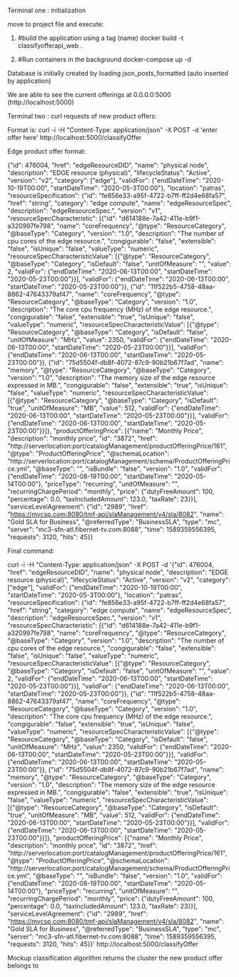 Terminal one : initialization

move to project file and execute:

1) #build the application using a tag (name)
docker build -t classifyofferapi_web .

2) #Run containers in the background
docker-compose up -d

Database is initially created by loading json_posts_formatted (auto inserted by application)

We are able to see the current offerings at 0.0.0.0:5000 (http://localhost:5000)


Terminal two : curl requests of new product offers:

Format is:
curl -i -H "Content-Type: application/json" -X POST -d 'enter offer here' http://localhost:5000/classifyOffer

Edge product offer format:

{"id": 476004, "href": "edgeResourceDID", "name": "physical node", "description": "EDGE resource (physical)", "lifecycleStatus": "Active", "version": "v2", "category": ["edge"], "validFor": {"endDateTime": "2020-10-19T00:00", "startDateTime": "2020-05-3T00:00"}, "location": "patras", "resourceSpecification": {"id": "fe856e33-a95f-4722-b7ff-ff2d4e68fa57", "href": "string", "category": "edge compute", "name": "edgeResourceSpec", "description": "edgeResourceSpec.", "version": "v1", "resourceSpecCharacteristic": [{"id": "d614188e-7a42-411e-b9f1-a320997fe798", "name": "coreFrequency", "@type": "ResourceCategory", "@baseType": "Category", "version": "1.0", "description": "The number of cpu cores of the edge resource.", "congigurable": "false", "extensible": "false", "isUnique": "false", "valueType": "numeric", "resourceSpecCharacteristicValue": [{"@type": "ResourceCategory", "@baseType": "Category", "isDefault": "false", "unitOfMeasure": "", "value": 2, "validFor": {"endDateTime": "2020-06-13T00:00", "startDateTime": "2020-05-23T00:00"}}], "validFor": {"endDateTime": "2020-06-13T00:00", "startDateTime": "2020-05-23T00:00"}}, {"id": "11f522b5-4758-48aa-8862-47643379af47", "name": "coreFrequency", "@type": "ResourceCategory", "@baseType": "Category", "version": "1.0", "description": "The core cpu frequency (MHz) of the edge resource.", "congigurable": "false", "extensible": "true", "isUnique": "false", "valueType": "numeric", "resourceSpecCharacteristicValue": [{"@type": "ResourceCategory", "@baseType": "Category", "isDefault": "false", "unitOfMeasure": "MHz", "value": 2350, "validFor": {"endDateTime": "2020-06-13T00:00", "startDateTime": "2020-05-23T00:00"}}], "validFor": {"endDateTime": "2020-06-13T00:00", "startDateTime": "2020-05-23T00:00"}}, {"id": "75d5504f-db8f-4072-87c9-90b21b67f7ad", "name": "memory", "@type": "ResourceCategory", "@baseType": "Category", "version": "1.0", "description": "The memory size of the edge resource expressed in MB.", "congigurable": "false", "extensible": "true", "isUnique": "false", "valueType": "numeric", "resourceSpecCharacteristicValue": [{"@type": "ResourceCategory", "@baseType": "Category", "isDefault": "true", "unitOfMeasure": "MB", "value": 512, "validFor": {"endDateTime": "2020-06-13T00:00", "startDateTime": "2020-05-23T00:00"}}], "validFor": {"endDateTime": "2020-06-13T00:00", "startDateTime": "2020-05-23T00:00"}}]}, "productOfferingPrice": [{"name": "Monthly Price", "description": "monthly price", "id": "3872", "href": "http://serverlocation:port/catalogManagement/productOfferingPrice/161", "@type": "ProductOfferingPrice", "@schemaLocation": "http://serverlocation:port/catalogManagement/schema/ProductOfferingPrice.yml", "@baseType": "", "isBundle": "false", "version": "1.0", "validFor": {"endDateTime": "2020-08-19T00:00", "startDateTime": "2020-05-14T00:00"}, "priceType": "recurring", "unitOfMeasure": "", "recurringChargePeriod": "monthly", "price": {"dutyFreeAmount": 100, "percentage": 0.0, "taxIncludedAmount": 123.0, "taxRate": 23}}], "serviceLevelAgreement": {"id": "2989", "href": "https://mycsp.com:8080/tmf-api/slaManagement/v4/sla/8082", "name": "Gold SLA for Business", "@referredType": "BusinessSLA", "type": "mc", "server": "mc3-sfn-atl.fibernet-tv.com:8088", "time": 1589359556395, "requests": 3120, "hits": 45}}

Final command: 

curl -i -H "Content-Type: application/json" -X POST -d '{"id": 476004, "href": "edgeResourceDID", "name": "physical node", "description": "EDGE resource (physical)", "lifecycleStatus": "Active", "version": "v2", "category": ["edge"], "validFor": {"endDateTime": "2020-10-19T00:00", "startDateTime": "2020-05-3T00:00"}, "location": "patras", "resourceSpecification": {"id": "fe856e33-a95f-4722-b7ff-ff2d4e68fa57", "href": "string", "category": "edge compute", "name": "edgeResourceSpec", "description": "edgeResourceSpec.", "version": "v1", "resourceSpecCharacteristic": [{"id": "d614188e-7a42-411e-b9f1-a320997fe798", "name": "coreFrequency", "@type": "ResourceCategory", "@baseType": "Category", "version": "1.0", "description": "The number of cpu cores of the edge resource.", "congigurable": "false", "extensible": "false", "isUnique": "false", "valueType": "numeric", "resourceSpecCharacteristicValue": [{"@type": "ResourceCategory", "@baseType": "Category", "isDefault": "false", "unitOfMeasure": "", "value": 2, "validFor": {"endDateTime": "2020-06-13T00:00", "startDateTime": "2020-05-23T00:00"}}], "validFor": {"endDateTime": "2020-06-13T00:00", "startDateTime": "2020-05-23T00:00"}}, {"id": "11f522b5-4758-48aa-8862-47643379af47", "name": "coreFrequency", "@type": "ResourceCategory", "@baseType": "Category", "version": "1.0", "description": "The core cpu frequency (MHz) of the edge resource.", "congigurable": "false", "extensible": "true", "isUnique": "false", "valueType": "numeric", "resourceSpecCharacteristicValue": [{"@type": "ResourceCategory", "@baseType": "Category", "isDefault": "false", "unitOfMeasure": "MHz", "value": 2350, "validFor": {"endDateTime": "2020-06-13T00:00", "startDateTime": "2020-05-23T00:00"}}], "validFor": {"endDateTime": "2020-06-13T00:00", "startDateTime": "2020-05-23T00:00"}}, {"id": "75d5504f-db8f-4072-87c9-90b21b67f7ad", "name": "memory", "@type": "ResourceCategory", "@baseType": "Category", "version": "1.0", "description": "The memory size of the edge resource expressed in MB.", "congigurable": "false", "extensible": "true", "isUnique": "false", "valueType": "numeric", "resourceSpecCharacteristicValue": [{"@type": "ResourceCategory", "@baseType": "Category", "isDefault": "true", "unitOfMeasure": "MB", "value": 512, "validFor": {"endDateTime": "2020-06-13T00:00", "startDateTime": "2020-05-23T00:00"}}], "validFor": {"endDateTime": "2020-06-13T00:00", "startDateTime": "2020-05-23T00:00"}}]}, "productOfferingPrice": [{"name": "Monthly Price", "description": "monthly price", "id": "3872", "href": "http://serverlocation:port/catalogManagement/productOfferingPrice/161", "@type": "ProductOfferingPrice", "@schemaLocation": "http://serverlocation:port/catalogManagement/schema/ProductOfferingPrice.yml", "@baseType": "", "isBundle": "false", "version": "1.0", "validFor": {"endDateTime": "2020-08-19T00:00", "startDateTime": "2020-05-14T00:00"}, "priceType": "recurring", "unitOfMeasure": "", "recurringChargePeriod": "monthly", "price": {"dutyFreeAmount": 100, "percentage": 0.0, "taxIncludedAmount": 123.0, "taxRate": 23}}], "serviceLevelAgreement": {"id": "2989", "href": "https://mycsp.com:8080/tmf-api/slaManagement/v4/sla/8082", "name": "Gold SLA for Business", "@referredType": "BusinessSLA", "type": "mc", "server": "mc3-sfn-atl.fibernet-tv.com:8088", "time": 1589359556395, "requests": 3120, "hits": 45}}' http://localhost:5000/classifyOffer


Mockup classification algorithm returns the cluster the new product offer belongs to


